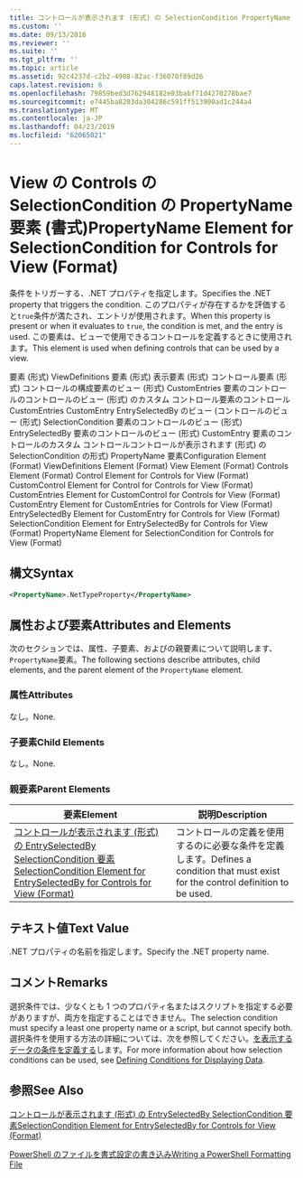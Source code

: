 ```yaml
---
title: コントロールが表示されます (形式) の SelectionCondition PropertyName 要素 |Microsoft Docs
ms.custom: ''
ms.date: 09/13/2016
ms.reviewer: ''
ms.suite: ''
ms.tgt_pltfrm: ''
ms.topic: article
ms.assetid: 92c4237d-c2b2-4908-82ac-f36070f89d26
caps.latest.revision: 6
ms.openlocfilehash: 79859bed3d762948182e03babf71d4270278bae7
ms.sourcegitcommit: e7445ba8203da304286c591ff513900ad1c244a4
ms.translationtype: MT
ms.contentlocale: ja-JP
ms.lasthandoff: 04/23/2019
ms.locfileid: "62065021"
---
```

# <a name="propertyname-element-for-selectioncondition-for-controls-for-view-format"></a><span data-ttu-id="a1190-102">View の Controls の SelectionCondition の PropertyName 要素 (書式)</span><span class="sxs-lookup"><span data-stu-id="a1190-102">PropertyName Element for SelectionCondition for Controls for View (Format)</span></span>

<span data-ttu-id="a1190-103">条件をトリガーする、.NET プロパティを指定します。</span><span class="sxs-lookup"><span data-stu-id="a1190-103">Specifies the .NET property that triggers the condition.</span></span> <span data-ttu-id="a1190-104">このプロパティが存在するかを評価すると`true`条件が満たされ、エントリが使用されます。</span><span class="sxs-lookup"><span data-stu-id="a1190-104">When this property is present or when it evaluates to `true`, the condition is met, and the entry is used.</span></span> <span data-ttu-id="a1190-105">この要素は、ビューで使用できるコントロールを定義するときに使用されます。</span><span class="sxs-lookup"><span data-stu-id="a1190-105">This element is used when defining controls that can be used by a view.</span></span>

<span data-ttu-id="a1190-106">要素 (形式) ViewDefinitions 要素 (形式) 表示要素 (形式) コントロール要素 (形式) コントロールの構成要素のビュー (形式) CustomEntries 要素のコントロールのコントロールのビュー (形式) のカスタム コントロール要素のコントロールCustomEntries CustomEntry EntrySelectedBy のビュー (コントロールのビュー (形式) SelectionCondition 要素のコントロールのビュー (形式) EntrySelectedBy 要素のコントロールのビュー (形式) CustomEntry 要素のコントロールのカスタム コントロールコントロールが表示されます (形式) の SelectionCondition の形式) PropertyName 要素</span><span class="sxs-lookup"><span data-stu-id="a1190-106">Configuration Element (Format) ViewDefinitions Element (Format) View Element (Format) Controls Element (Format) Control Element for Controls for View (Format) CustomControl Element for Control for Controls for View (Format) CustomEntries Element for CustomControl for Controls for View (Format) CustomEntry Element for CustomEntries for Controls for View (Format) EntrySelectedBy Element for CustomEntry for Controls for View (Format) SelectionCondition Element for EntrySelectedBy for Controls for View (Format) PropertyName Element for SelectionCondition for Controls for View (Format)</span></span>

## <a name="syntax"></a><span data-ttu-id="a1190-107">構文</span><span class="sxs-lookup"><span data-stu-id="a1190-107">Syntax</span></span>

```xml
<PropertyName>.NetTypeProperty</PropertyName>
```

## <a name="attributes-and-elements"></a><span data-ttu-id="a1190-108">属性および要素</span><span class="sxs-lookup"><span data-stu-id="a1190-108">Attributes and Elements</span></span>

<span data-ttu-id="a1190-109">次のセクションでは、属性、子要素、およびの親要素について説明します、`PropertyName`要素。</span><span class="sxs-lookup"><span data-stu-id="a1190-109">The following sections describe attributes, child elements, and the parent element of the `PropertyName` element.</span></span>

### <a name="attributes"></a><span data-ttu-id="a1190-110">属性</span><span class="sxs-lookup"><span data-stu-id="a1190-110">Attributes</span></span>

<span data-ttu-id="a1190-111">なし。</span><span class="sxs-lookup"><span data-stu-id="a1190-111">None.</span></span>

### <a name="child-elements"></a><span data-ttu-id="a1190-112">子要素</span><span class="sxs-lookup"><span data-stu-id="a1190-112">Child Elements</span></span>

<span data-ttu-id="a1190-113">なし。</span><span class="sxs-lookup"><span data-stu-id="a1190-113">None.</span></span>

### <a name="parent-elements"></a><span data-ttu-id="a1190-114">親要素</span><span class="sxs-lookup"><span data-stu-id="a1190-114">Parent Elements</span></span>

|<span data-ttu-id="a1190-115">要素</span><span class="sxs-lookup"><span data-stu-id="a1190-115">Element</span></span>|<span data-ttu-id="a1190-116">説明</span><span class="sxs-lookup"><span data-stu-id="a1190-116">Description</span></span>|
|-------------|-----------------|
|[<span data-ttu-id="a1190-117">コントロールが表示されます (形式) の EntrySelectedBy SelectionCondition 要素</span><span class="sxs-lookup"><span data-stu-id="a1190-117">SelectionCondition Element for EntrySelectedBy for Controls for View (Format)</span></span>](./selectioncondition-element-for-entryselectedby-for-controls-for-view-format.md)|<span data-ttu-id="a1190-118">コントロールの定義を使用するのに必要な条件を定義します。</span><span class="sxs-lookup"><span data-stu-id="a1190-118">Defines a condition that must exist for the control definition to be used.</span></span>|

## <a name="text-value"></a><span data-ttu-id="a1190-119">テキスト値</span><span class="sxs-lookup"><span data-stu-id="a1190-119">Text Value</span></span>

<span data-ttu-id="a1190-120">.NET プロパティの名前を指定します。</span><span class="sxs-lookup"><span data-stu-id="a1190-120">Specify the .NET property name.</span></span>

## <a name="remarks"></a><span data-ttu-id="a1190-121">コメント</span><span class="sxs-lookup"><span data-stu-id="a1190-121">Remarks</span></span>

<span data-ttu-id="a1190-122">選択条件では、少なくとも 1 つのプロパティ名またはスクリプトを指定する必要がありますが、両方を指定することはできません。</span><span class="sxs-lookup"><span data-stu-id="a1190-122">The selection condition must specify a least one property name or a script, but cannot specify both.</span></span> <span data-ttu-id="a1190-123">選択条件を使用する方法の詳細については、次を参照してください。[を表示するデータの条件を定義する](./defining-conditions-for-displaying-data.md)します。</span><span class="sxs-lookup"><span data-stu-id="a1190-123">For more information about how selection conditions can be used, see [Defining Conditions for Displaying Data](./defining-conditions-for-displaying-data.md).</span></span>

## <a name="see-also"></a><span data-ttu-id="a1190-124">参照</span><span class="sxs-lookup"><span data-stu-id="a1190-124">See Also</span></span>

[<span data-ttu-id="a1190-125">コントロールが表示されます (形式) の EntrySelectedBy SelectionCondition 要素</span><span class="sxs-lookup"><span data-stu-id="a1190-125">SelectionCondition Element for EntrySelectedBy for Controls for View (Format)</span></span>](./selectioncondition-element-for-entryselectedby-for-controls-for-view-format.md)

[<span data-ttu-id="a1190-126">PowerShell のファイルを書式設定の書き込み</span><span class="sxs-lookup"><span data-stu-id="a1190-126">Writing a PowerShell Formatting File</span></span>](./writing-a-powershell-formatting-file.md)
